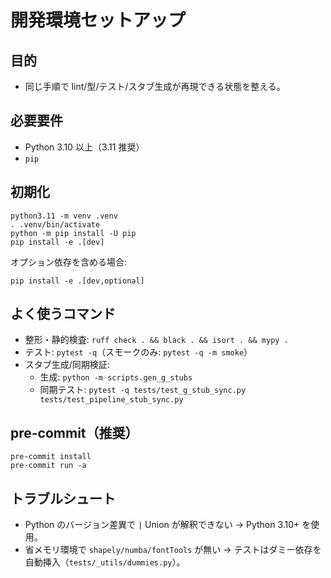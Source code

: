 # 開発環境セットアップ

## 目的
- 同じ手順で lint/型/テスト/スタブ生成が再現できる状態を整える。

## 必要要件
- Python 3.10 以上（3.11 推奨）
- `pip`

## 初期化
```
python3.11 -m venv .venv
. .venv/bin/activate
python -m pip install -U pip
pip install -e .[dev]
```

オプション依存を含める場合:
```
pip install -e .[dev,optional]
```

## よく使うコマンド
- 整形・静的検査: `ruff check . && black . && isort . && mypy .`
- テスト: `pytest -q`（スモークのみ: `pytest -q -m smoke`）
- スタブ生成/同期検証:
  - 生成: `python -m scripts.gen_g_stubs`
  - 同期テスト: `pytest -q tests/test_g_stub_sync.py tests/test_pipeline_stub_sync.py`

## pre-commit（推奨）
```
pre-commit install
pre-commit run -a
```

## トラブルシュート
- Python のバージョン差異で `|` Union が解釈できない → Python 3.10+ を使用。
- 省メモリ環境で `shapely/numba/fontTools` が無い → テストはダミー依存を自動挿入（`tests/_utils/dummies.py`）。
